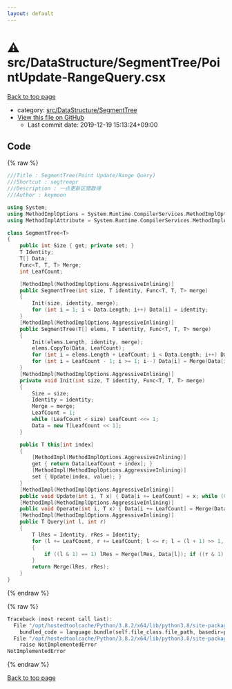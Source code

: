 ```yaml
---
layout: default
---
```


<!-- mathjax config similar to math.stackexchange -->
<script type="text/javascript" async
  src="https://cdnjs.cloudflare.com/ajax/libs/mathjax/2.7.5/MathJax.js?config=TeX-MML-AM_CHTML">
</script>
<script type="text/x-mathjax-config">
  MathJax.Hub.Config({
    TeX: { equationNumbers: { autoNumber: "AMS" }},
    tex2jax: {
      inlineMath: [ ['$','$'] ],
      processEscapes: true
    },
    "HTML-CSS": { matchFontHeight: false },
    displayAlign: "left",
    displayIndent: "2em"
  });
</script>

<script type="text/javascript" src="https://cdnjs.cloudflare.com/ajax/libs/jquery/3.4.1/jquery.min.js"></script>
<script src="https://cdn.jsdelivr.net/npm/jquery-balloon-js@1.1.2/jquery.balloon.min.js" integrity="sha256-ZEYs9VrgAeNuPvs15E39OsyOJaIkXEEt10fzxJ20+2I=" crossorigin="anonymous"></script>
<script type="text/javascript" src="../../../../assets/js/copy-button.js"></script>
<link rel="stylesheet" href="../../../../assets/css/copy-button.css" />


# :warning: src/DataStructure/SegmentTree/PointUpdate-RangeQuery.csx

<a href="../../../../index.html">Back to top page</a>

* category: <a href="../../../../index.html#5953e6c7c1ed72d211284e9a01174d16">src/DataStructure/SegmentTree</a>
* <a href="{{ site.github.repository_url }}/blob/master/src/DataStructure/SegmentTree/PointUpdate-RangeQuery.csx">View this file on GitHub</a>
    - Last commit date: 2019-12-19 15:13:24+09:00




## Code

<a id="unbundled"></a>
{% raw %}
```cpp
﻿///Title : SegmentTree(Point Update/Range Query)
///Shortcut : segtreepr
///Description : 一点更新区間取得
///Author : keymoon

using System;
using MethodImplOptions = System.Runtime.CompilerServices.MethodImplOptions;
using MethodImplAttribute = System.Runtime.CompilerServices.MethodImplAttribute;

class SegmentTree<T>
{
    public int Size { get; private set; }
    T Identity;
    T[] Data;
    Func<T, T, T> Merge;
    int LeafCount;

    [MethodImpl(MethodImplOptions.AggressiveInlining)]
    public SegmentTree(int size, T identity, Func<T, T, T> merge)
    {
        Init(size, identity, merge);
        for (int i = 1; i < Data.Length; i++) Data[i] = identity;
    }
    [MethodImpl(MethodImplOptions.AggressiveInlining)]
    public SegmentTree(T[] elems, T identity, Func<T, T, T> merge)
    {
        Init(elems.Length, identity, merge);
        elems.CopyTo(Data, LeafCount);
        for (int i = elems.Length + LeafCount; i < Data.Length; i++) Data[i] = identity;
        for (int i = LeafCount - 1; i >= 1; i--) Data[i] = Merge(Data[i << 1], Data[(i << 1) | 1]);
    }
    [MethodImpl(MethodImplOptions.AggressiveInlining)]
    private void Init(int size, T identity, Func<T, T, T> merge)
    {
        Size = size;
        Identity = identity;
        Merge = merge;
        LeafCount = 1;
        while (LeafCount < size) LeafCount <<= 1;
        Data = new T[LeafCount << 1];
    }

    public T this[int index]
    {
        [MethodImpl(MethodImplOptions.AggressiveInlining)]
        get { return Data[LeafCount + index]; }
        [MethodImpl(MethodImplOptions.AggressiveInlining)]
        set { Update(index, value); }
    }
    [MethodImpl(MethodImplOptions.AggressiveInlining)]
    public void Update(int i, T x) { Data[i += LeafCount] = x; while (0 < (i >>= 1)) Data[i] = Merge(Data[i << 1], Data[(i << 1) | 1]); }
    [MethodImpl(MethodImplOptions.AggressiveInlining)]
    public void Operate(int i, T x) { Data[i += LeafCount] = Merge(Data[i], x); while (0 < (i >>= 1)) Data[i] = Merge(Data[i << 1], Data[(i << 1) | 1]); }
    [MethodImpl(MethodImplOptions.AggressiveInlining)]
    public T Query(int l, int r)
    {
        T lRes = Identity, rRes = Identity;
        for (l += LeafCount, r += LeafCount; l <= r; l = (l + 1) >> 1, r = (r - 1) >> 1 )
        {
            if ((l & 1) == 1) lRes = Merge(lRes, Data[l]); if ((r & 1) == 0) rRes = Merge(Data[r], rRes);
        }
        return Merge(lRes, rRes);
    }
}

```
{% endraw %}

<a id="bundled"></a>
{% raw %}
```cpp
Traceback (most recent call last):
  File "/opt/hostedtoolcache/Python/3.8.2/x64/lib/python3.8/site-packages/onlinejudge_verify/docs.py", line 340, in write_contents
    bundled_code = language.bundle(self.file_class.file_path, basedir=pathlib.Path.cwd())
  File "/opt/hostedtoolcache/Python/3.8.2/x64/lib/python3.8/site-packages/onlinejudge_verify/languages/csharpscript.py", line 108, in bundle
    raise NotImplementedError
NotImplementedError

```
{% endraw %}

<a href="../../../../index.html">Back to top page</a>


